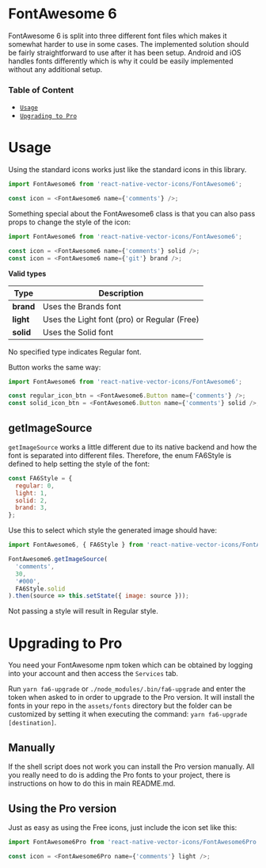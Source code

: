 # FontAwesome 6

FontAwesome 6 is split into three different font files which makes it somewhat
harder to use in some cases. The implemented solution should be fairly
straightforward to use after it has been setup.
Android and iOS handles fonts differently which is why it could be
easily implemented without any additional setup.

### Table of Content

- [`Usage`](#usage)
- [`Upgrading to Pro`](#upgrading-to-pro)

# Usage

Using the standard icons works just like the standard icons in this library.

```javascript
import FontAwesome6 from 'react-native-vector-icons/FontAwesome6';

const icon = <FontAwesome6 name={'comments'} />;
```

Something special about the FontAwesome6 class is that you can also pass props
to change the style of the icon:

```javascript
import FontAwesome6 from 'react-native-vector-icons/FontAwesome6';

const icon = <FontAwesome6 name={'comments'} solid />;
const icon = <FontAwesome6 name={'git'} brand />;
```

**Valid types**

| Type      | Description                                 |
| --------- | ------------------------------------------- |
| **brand** | Uses the Brands font                        |
| **light** | Uses the Light font (pro) or Regular (Free) |
| **solid** | Uses the Solid font                         |

No specified type indicates Regular font.

Button works the same way:

```javascript
import FontAwesome6 from 'react-native-vector-icons/FontAwesome6';

const regular_icon_btn = <FontAwesome6.Button name={'comments'} />;
const solid_icon_btn = <FontAwesome6.Button name={'comments'} solid />;
```

## getImageSource

`getImageSource` works a little different due to its native backend and how
the font is separated into different files. Therefore, the enum FA6Style is
defined to help setting the style of the font:

```javascript
const FA6Style = {
  regular: 0,
  light: 1,
  solid: 2,
  brand: 3,
};
```

Use this to select which style the generated image should have:

```javascript
import FontAwesome6, { FA6Style } from 'react-native-vector-icons/FontAwesome6';

FontAwesome6.getImageSource(
  'comments',
  30,
  '#000',
  FA6Style.solid
).then(source => this.setState({ image: source }));
```

Not passing a style will result in Regular style.

# Upgrading to Pro

You need your FontAwesome npm token which can be obtained by logging into your
account and then access the `Services` tab.

Run `yarn fa6-upgrade` or `./node_modules/.bin/fa6-upgrade` and enter the token
when asked to in order to upgrade to the Pro version. It will install the fonts
in your repo in the `assets/fonts` directory but the folder can be customized by
setting it when executing the command: `yarn fa6-upgrade [destination]`.

## Manually

If the shell script does not work you can install the Pro version manually.
All you really need to do is adding the Pro fonts to your project, there is
instructions on how to do this in main README.md.

## Using the Pro version

Just as easy as using the Free icons, just include the icon set like this:

```javascript
import FontAwesome6Pro from 'react-native-vector-icons/FontAwesome6Pro';

const icon = <FontAwesome6Pro name={'comments'} light />;
```
